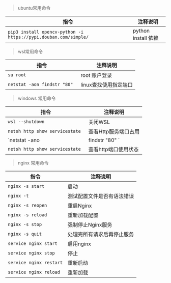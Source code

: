   > ubuntu常用命令

指令 | 注释说明 
---|---
`pip3 install opencv-python -i https://pypi.douban.com/simple/` | python install 依赖
 
 > wsl常用命令
 
 指令 | 注释说明 
---|---
`su root` | root 账户登录
`netstat -aon findstr "80" ` | linux查找使用指定端口


> windows 常用命令

 指令 | 注释说明 
---|---
`wsl --shutdown` | 关闭WSL  
`netsh http show servicestate `| 查看Http服务端口占用
`netstat -ano|findstr "80" ` | cmd 查看置顶端口
`netsh http show servicestate` | 查看http端口使用状态
> nginx 常用命令

指令 | 注释说明 
---|---
`nginx -s start ` | 启动
`nginx -t ` | 测试配置文件是否有语法错误
`nginx -s reopen ` | 重启Nginx
`nginx -s reload ` | 重新加载配置
`nginx -s stop `   |强制停止Nginx服务
`nginx -s quit ` |处理完所有请求后再停止服务
`service nginx start` | 启用nginx
`service nginx stop` | 停止
`service nginx restart` | 重新启动
`service nginx reload` | 重新加载
